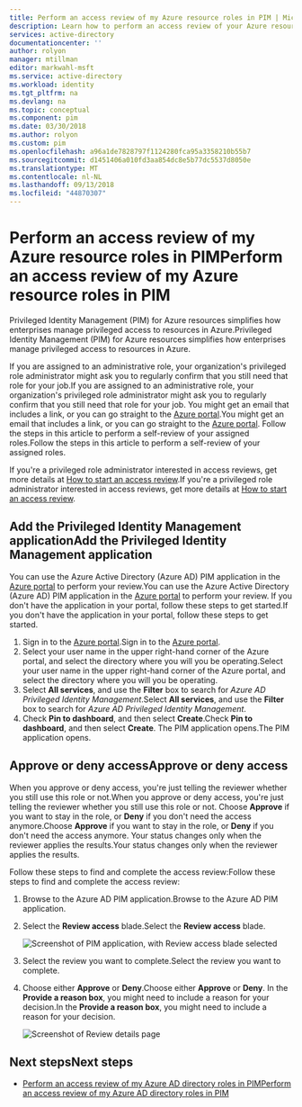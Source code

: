 ```yaml
---
title: Perform an access review of my Azure resource roles in PIM | Microsoft Docs
description: Learn how to perform an access review of your Azure resource roles in Azure AD Privileged Identity Management (PIM).
services: active-directory
documentationcenter: ''
author: rolyon
manager: mtillman
editor: markwahl-msft
ms.service: active-directory
ms.workload: identity
ms.tgt_pltfrm: na
ms.devlang: na
ms.topic: conceptual
ms.component: pim
ms.date: 03/30/2018
ms.author: rolyon
ms.custom: pim
ms.openlocfilehash: a96a1de7828797f1124280fca95a3358210b55b7
ms.sourcegitcommit: d1451406a010fd3aa854dc8e5b77dc5537d8050e
ms.translationtype: MT
ms.contentlocale: nl-NL
ms.lasthandoff: 09/13/2018
ms.locfileid: "44870307"
---
```

# <a name="perform-an-access-review-of-my-azure-resource-roles-in-pim"></a><span data-ttu-id="4ce1e-103">Perform an access review of my Azure resource roles in PIM</span><span class="sxs-lookup"><span data-stu-id="4ce1e-103">Perform an access review of my Azure resource roles in PIM</span></span>
<span data-ttu-id="4ce1e-104">Privileged Identity Management (PIM) for Azure resources simplifies how enterprises manage privileged access to resources in Azure.</span><span class="sxs-lookup"><span data-stu-id="4ce1e-104">Privileged Identity Management (PIM) for Azure resources simplifies how enterprises manage privileged access to resources in Azure.</span></span> 

<span data-ttu-id="4ce1e-105">If you are assigned to an administrative role, your organization's privileged role administrator might ask you to regularly confirm that you still need that role for your job.</span><span class="sxs-lookup"><span data-stu-id="4ce1e-105">If you are assigned to an administrative role, your organization's privileged role administrator might ask you to regularly confirm that you still need that role for your job.</span></span> <span data-ttu-id="4ce1e-106">You might get an email that includes a link, or you can go straight to the [Azure portal](https://portal.azure.com).</span><span class="sxs-lookup"><span data-stu-id="4ce1e-106">You might get an email that includes a link, or you can go straight to the [Azure portal](https://portal.azure.com).</span></span> <span data-ttu-id="4ce1e-107">Follow the steps in this article to perform a self-review of your assigned roles.</span><span class="sxs-lookup"><span data-stu-id="4ce1e-107">Follow the steps in this article to perform a self-review of your assigned roles.</span></span>

<span data-ttu-id="4ce1e-108">If you're a privileged role administrator interested in access reviews, get more details at [How to start an access review](pim-resource-roles-start-access-review.md).</span><span class="sxs-lookup"><span data-stu-id="4ce1e-108">If you're a privileged role administrator interested in access reviews, get more details at [How to start an access review](pim-resource-roles-start-access-review.md).</span></span>

## <a name="add-the-privileged-identity-management-application"></a><span data-ttu-id="4ce1e-109">Add the Privileged Identity Management application</span><span class="sxs-lookup"><span data-stu-id="4ce1e-109">Add the Privileged Identity Management application</span></span>
<span data-ttu-id="4ce1e-110">You can use the Azure Active Directory (Azure AD) PIM application in the [Azure portal](https://portal.azure.com/) to perform your review.</span><span class="sxs-lookup"><span data-stu-id="4ce1e-110">You can use the Azure Active Directory (Azure AD) PIM application in the [Azure portal](https://portal.azure.com/) to perform your review.</span></span> <span data-ttu-id="4ce1e-111">If you don't have the application in your portal, follow these steps to get started.</span><span class="sxs-lookup"><span data-stu-id="4ce1e-111">If you don't have the application in your portal, follow these steps to get started.</span></span>

1. <span data-ttu-id="4ce1e-112">Sign in to the [Azure portal](https://portal.azure.com/).</span><span class="sxs-lookup"><span data-stu-id="4ce1e-112">Sign in to the [Azure portal](https://portal.azure.com/).</span></span>
2. <span data-ttu-id="4ce1e-113">Select your user name in the upper right-hand corner of the Azure portal, and select the directory where you will you be operating.</span><span class="sxs-lookup"><span data-stu-id="4ce1e-113">Select your user name in the upper right-hand corner of the Azure portal, and select the directory where you will you be operating.</span></span>
3. <span data-ttu-id="4ce1e-114">Select **All services**, and use the **Filter** box to search for *Azure AD Privileged Identity Management*.</span><span class="sxs-lookup"><span data-stu-id="4ce1e-114">Select **All services**, and use the **Filter** box to search for *Azure AD Privileged Identity Management*.</span></span>
4. <span data-ttu-id="4ce1e-115">Check **Pin to dashboard**, and then select **Create**.</span><span class="sxs-lookup"><span data-stu-id="4ce1e-115">Check **Pin to dashboard**, and then select **Create**.</span></span> <span data-ttu-id="4ce1e-116">The PIM application opens.</span><span class="sxs-lookup"><span data-stu-id="4ce1e-116">The PIM application opens.</span></span>

## <a name="approve-or-deny-access"></a><span data-ttu-id="4ce1e-117">Approve or deny access</span><span class="sxs-lookup"><span data-stu-id="4ce1e-117">Approve or deny access</span></span>
<span data-ttu-id="4ce1e-118">When you approve or deny access, you're just telling the reviewer whether you still use this role or not.</span><span class="sxs-lookup"><span data-stu-id="4ce1e-118">When you approve or deny access, you're just telling the reviewer whether you still use this role or not.</span></span> <span data-ttu-id="4ce1e-119">Choose **Approve** if you want to stay in the role, or **Deny** if you don't need the access anymore.</span><span class="sxs-lookup"><span data-stu-id="4ce1e-119">Choose **Approve** if you want to stay in the role, or **Deny** if you don't need the access anymore.</span></span> <span data-ttu-id="4ce1e-120">Your status changes only when the reviewer applies the results.</span><span class="sxs-lookup"><span data-stu-id="4ce1e-120">Your status changes only when the reviewer applies the results.</span></span>

<span data-ttu-id="4ce1e-121">Follow these steps to find and complete the access review:</span><span class="sxs-lookup"><span data-stu-id="4ce1e-121">Follow these steps to find and complete the access review:</span></span>
1. <span data-ttu-id="4ce1e-122">Browse to the Azure AD PIM application.</span><span class="sxs-lookup"><span data-stu-id="4ce1e-122">Browse to the Azure AD PIM application.</span></span>
2. <span data-ttu-id="4ce1e-123">Select the **Review access** blade.</span><span class="sxs-lookup"><span data-stu-id="4ce1e-123">Select the **Review access** blade.</span></span>

   ![Screenshot of PIM application, with Review access blade selected](media/azure-pim-resource-rbac/rbac-access-review-complete.png)

3. <span data-ttu-id="4ce1e-125">Select the review you want to complete.</span><span class="sxs-lookup"><span data-stu-id="4ce1e-125">Select the review you want to complete.</span></span> 
4. <span data-ttu-id="4ce1e-126">Choose either **Approve** or **Deny**.</span><span class="sxs-lookup"><span data-stu-id="4ce1e-126">Choose either **Approve** or **Deny**.</span></span> <span data-ttu-id="4ce1e-127">In the **Provide a reason box**, you might need to include a reason for your decision.</span><span class="sxs-lookup"><span data-stu-id="4ce1e-127">In the **Provide a reason box**, you might need to include a reason for your decision.</span></span>

   ![Screenshot of Review details page](media/azure-pim-resource-rbac/rbac-access-review-choice.png)

## <a name="next-steps"></a><span data-ttu-id="4ce1e-129">Next steps</span><span class="sxs-lookup"><span data-stu-id="4ce1e-129">Next steps</span></span>

- [<span data-ttu-id="4ce1e-130">Perform an access review of my Azure AD directory roles in PIM</span><span class="sxs-lookup"><span data-stu-id="4ce1e-130">Perform an access review of my Azure AD directory roles in PIM</span></span>](pim-how-to-perform-security-review.md)
